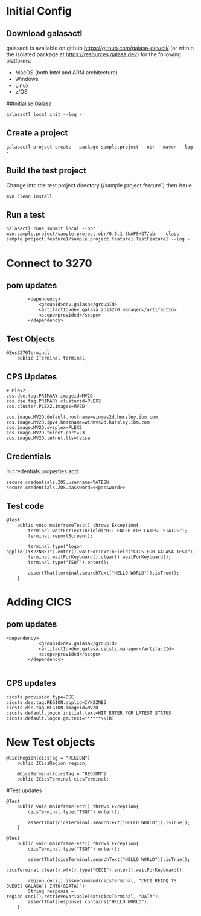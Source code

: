 # Initial Config

## Download galasactl
galasactl is available on github https://github.com/galasa-dev/cli/ (or within the isolated package at https://resources.galasa.dev) for the following platforms:
* MacOS (both Intel and ARM architecture)
* Windows
* Linux
* z/OS

##Initialise Galasa
```
galasactl local init --log -
```

## Create a project
```
galasactl project create --package sample.project --obr --maven --log -
```

## Build the test project
Change into the test project directory (/sample.project.feature1) then issue
```
mvn clean install
```

## Run a test
```
galasactl runs submit local --obr mvn:sample.project/sample.project.obr/0.0.1-SNAPSHOT/obr --class sample.project.feature1/sample.project.feature1.TestFeature1 --log -
```

# Connect to 3270
## pom updates
```
		<dependency>
			<groupId>dev.galasa</groupId>
			<artifactId>dev.galasa.zos3270.manager</artifactId>
			<scope>provided</scope>
		</dependency>
```
## Test Objects
```
@Zos3270Terminal
	public ITerminal terminal;
```

## CPS Updates
```
# Plex2
zos.dse.tag.PRIMARY.imageid=MV2D
zos.dse.tag.PRIMARY.clusterid=PLEX2
zos.cluster.PLEX2.images=MV2D

zos.image.MV2D.default.hostname=winmvs2d.hursley.ibm.com
zos.image.MV2D.ipv4.hostname=winmvs2d.hursley.ibm.com
zos.image.MV2D.sysplex=PLEX2
zos.image.MV2D.telnet.port=23
zos.image.MV2D.telnet.tls=false
```

## Credentials
In credentials.properties add:
```
secure.credentials.ZOS.username=YATESW
secure.credentials.ZOS.password=<<password>>
```

## Test code
```
@Test
	public void mainframeTest() throws Exception{
		terminal.waitForTextInField("HIT ENTER FOR LATEST STATUS");
		terminal.reportScreen();

		terminal.type("logon applid(IYK2ZNB5)").enter().waitForTextInField("CICS FOR GALASA TEST");
		terminal.waitForKeyboard().clear().waitForKeyboard();
		terminal.type("TSQT").enter();

		assertThat(terminal.searchText("HELLO WORLD")).isTrue();
	}
```

# Adding CICS

## pom updates
```
<dependency>
			<groupId>dev.galasa</groupId>
			<artifactId>dev.galasa.cicsts.manager</artifactId>
			<scope>provided</scope>
		</dependency>
        
```

## CPS updates
```
cicsts.provision.type=DSE
cicsts.dse.tag.REGION.applid=IYK2ZNB5
cicsts.dse.tag.REGION.imageid=MV2D
cicsts.default.logon.initial.text=HIT ENTER FOR LATEST STATUS
cicsts.default.logon.gm.text=******\\(R)
```

# New Test objects
```
@CicsRegion(cicsTag = "REGION")
	public ICicsRegion region;

	@CicsTerminal(cicsTag = "REGION")
	public ICicsTerminal cicsTerminal;
```

#Test updates
```
@Test
	public void mainframeTest() throws Exception{
		cicsTerminal.type("TSQT").enter();

		assertThat(cicsTerminal.searchText("HELLO WORLD")).isTrue();
	}
```

```
@Test
	public void mainframeTest() throws Exception{
		cicsTerminal.type("TSQT").enter();

		assertThat(cicsTerminal.searchText("HELLO WORLD")).isTrue();
		cicsTerminal.clear().wfk().type("CECI").enter().waitForKeyboard();

		region.ceci().issueCommand(cicsTerminal, "CECI READQ TS QUEUE('GALASA') INTO(&DATA)");
		String response = region.ceci().retrieveVariableText(cicsTerminal, "DATA");
		assertThat(response).contains("HELLO WORLD");
	}
```

